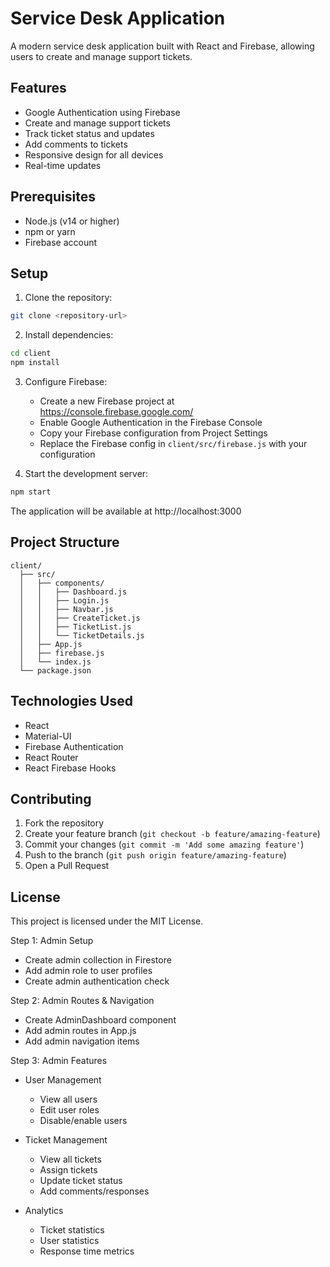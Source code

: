 # Service Desk Application

A modern service desk application built with React and Firebase, allowing users to create and manage support tickets.

## Features

- Google Authentication using Firebase
- Create and manage support tickets
- Track ticket status and updates
- Add comments to tickets
- Responsive design for all devices
- Real-time updates

## Prerequisites

- Node.js (v14 or higher)
- npm or yarn
- Firebase account

## Setup

1. Clone the repository:
```bash
git clone <repository-url>

```

2. Install dependencies:
```bash
cd client
npm install
```

3. Configure Firebase:
   - Create a new Firebase project at https://console.firebase.google.com/
   - Enable Google Authentication in the Firebase Console
   - Copy your Firebase configuration from Project Settings
   - Replace the Firebase config in `client/src/firebase.js` with your configuration

4. Start the development server:
```bash
npm start
```

The application will be available at http://localhost:3000

## Project Structure

```
client/
  ├── src/
  │   ├── components/
  │   │   ├── Dashboard.js
  │   │   ├── Login.js
  │   │   ├── Navbar.js
  │   │   ├── CreateTicket.js
  │   │   ├── TicketList.js
  │   │   └── TicketDetails.js
  │   ├── App.js
  │   ├── firebase.js
  │   └── index.js
  └── package.json
```

## Technologies Used

- React
- Material-UI
- Firebase Authentication
- React Router
- React Firebase Hooks

## Contributing

1. Fork the repository
2. Create your feature branch (`git checkout -b feature/amazing-feature`)
3. Commit your changes (`git commit -m 'Add some amazing feature'`)
4. Push to the branch (`git push origin feature/amazing-feature`)
5. Open a Pull Request

## License

This project is licensed under the MIT License.




   Step 1: Admin Setup
   - Create admin collection in Firestore
   - Add admin role to user profiles
   - Create admin authentication check

   Step 2: Admin Routes & Navigation
   - Create AdminDashboard component
   - Add admin routes in App.js
   - Add admin navigation items

   Step 3: Admin Features
   - User Management
     * View all users
     * Edit user roles
     * Disable/enable users
   
   - Ticket Management
     * View all tickets
     * Assign tickets
     * Update ticket status
     * Add comments/responses
   
   - Analytics
     * Ticket statistics
     * User statistics
     * Response time metrics